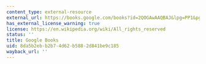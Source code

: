 ```yaml
---
content_type: external-resource
external_url: https://books.google.com/books?id=2QOGAwAAQBAJ&lpg=PP1&pg=PA199#v=onepage&q&f=false
has_external_license_warning: true
license: https://en.wikipedia.org/wiki/All_rights_reserved
status: ''
title: Google Books
uid: 8da5b2eb-b2b7-4d62-b588-2d841be9c185
wayback_url: ''
---
```

